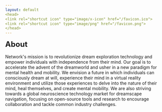 ```yaml
---
layout: default
<head>
<link rel="shortcut icon" type="image/x-icon" href="/favicon.ico">
<link rel="shortcut icon" type="image/png" href="/favicon.png">
</head>
---
```


<b><font size="5">About</font></b>
<br>
<br>
Network's mission is to revolutionize dream exploration technology and empower individuals with independence from their mind. Our goal is to accelerate the advent of the dreamworld and usher in a new paradigm for mental health and mobility. We envision a future in which individuals can consciously dream at will, experience their mind in a virtual reality environment and utilize those experiences to delve into the nature of their mind, heal themselves, and create mental mobility. We are also striving towards a global neuroscience technology market for dreamscape navigation, focusing on open-source tools and research to encourage collaboration and tackle common industry challenges.
